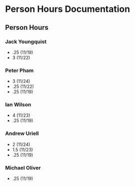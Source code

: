 # Person Hours Documentation

## Person Hours

### Jack Youngquist

- .25 (11/19)
- 3 (11/22)

### Peter Pham

- 3 (11/24)
- .25 (11/22)
- .25 (11/19)

### Ian Wilson

- 4 (11/23)
- .25 (11/19)

### Andrew Uriell

- 2 (11/24)
- 1.5 (11/23)
- .25 (11/19)

### Michael Oliver

- .25 (11/19)

